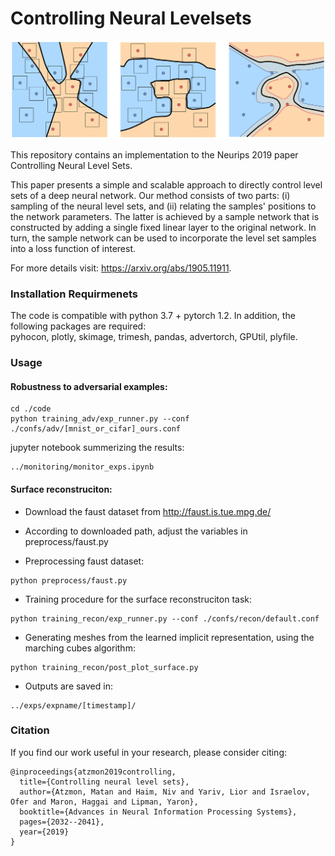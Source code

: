 # Controlling Neural Levelsets

<p align="center">
  <img src="teaser.png"/>
</p>


This repository contains an implementation to the Neurips 2019 paper Controlling Neural Level Sets.

This paper presents a simple and scalable approach to directly control level sets of a deep neural network. Our method consists of two parts: (i) sampling of the neural level sets, and (ii) relating the samples' positions to the network parameters. The latter is achieved by a sample network that is constructed by adding a single fixed linear layer to the original network. In turn, the sample network can be used to incorporate the level set samples into a loss function of interest. 

For more details visit: https://arxiv.org/abs/1905.11911.

### Installation Requirmenets
The code is compatible with python 3.7 + pytorch 1.2. In addition, the following packages are required:  
pyhocon, plotly, skimage, trimesh, pandas, advertorch, GPUtil, plyfile.

### Usage
#### Robustness to adversarial examples: 
```
cd ./code
python training_adv/exp_runner.py --conf ./confs/adv/[mnist_or_cifar]_ours.conf
```


jupyter notebook summerizing the results:
  ```
../monitoring/monitor_exps.ipynb
  ```


#### Surface reconstruciton:  
  - Download the faust dataset from http://faust.is.tue.mpg.de/
  
  - According to downloaded path, adjust the variables in preprocess/faust.py
  
  - Preprocessing faust dataset:
  ```
  python preprocess/faust.py
  ```
  
  - Training procedure for the surface reconstruciton task:
  ```
  python training_recon/exp_runner.py --conf ./confs/recon/default.conf
  ```
  
  - Generating meshes from the learned implicit representation, using the marching cubes algorithm:
  ```
  python training_recon/post_plot_surface.py
  ```

* Outputs are saved in:  
```
../exps/expname/[timestamp]/
```

### Citation
If you find our work useful in your research, please consider citing:

	@inproceedings{atzmon2019controlling,
	  title={Controlling neural level sets},
	  author={Atzmon, Matan and Haim, Niv and Yariv, Lior and Israelov, Ofer and Maron, Haggai and Lipman, Yaron},
	  booktitle={Advances in Neural Information Processing Systems},
	  pages={2032--2041},
	  year={2019}
	}

